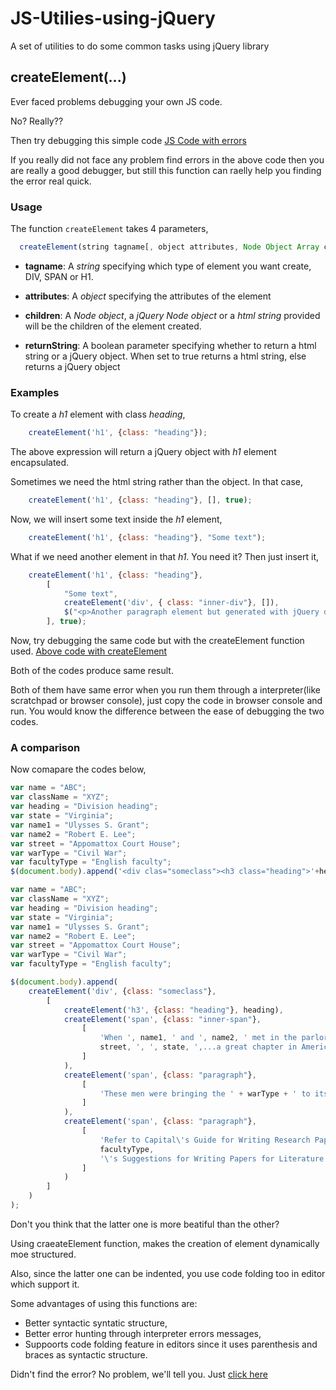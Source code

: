 JS-Utilies-using-jQuery
=======================

A set of utilities to do some common tasks using jQuery library

## createElement(...)
Ever faced problems debugging your own JS code.

No? Really??

Then try debugging this simple code [JS Code with errors](https://github.com/mannyhappenings/JS-Utilies-using-jQuery/blob/master/error-trial.js)

If you really did not face any problem find errors in the above code then you are really a good debugger, but still this function can raelly help you finding the error real quick.


### Usage
The function `createElement` takes 4 parameters,

```javascript
  createElement(string tagname[, object attributes, Node Object Array children, boolean returnString])
```

-  **tagname**: A *string* specifying which type of element you want create, DIV, SPAN or H1.

-  **attributes**: A *object* specifying the attributes of the element

-  **children**: A *Node object*, a *jQuery Node object* or a *html string* provided will be the children of the element created.

-  **returnString**: A boolean parameter specifying whether to return a html string or a jQuery object.
When set to true returns a html string, else returns a jQuery object

### Examples
To create a *h1* element with class *heading*,

```javascript
	createElement('h1', {class: "heading"});
```

The above expression will return a jQuery object with *h1* element encapsulated.

Sometimes we need the html string rather than the object. In that case,

```javascript
	createElement('h1', {class: "heading"}, [], true);
```

Now, we will insert some text inside the *h1* element,

```javascript
	createElement('h1', {class: "heading"}, "Some text");
```

What if we need another element in that *h1*. You need it? Then just insert it,

```javascript
	createElement('h1', {class: "heading"}, 
		[
			"Some text",
			createElement('div', { class: "inner-div"}, []),
			$("<p>Another paragraph element but generated with jQuery directly.</p>")
		], true);
```

Now, try debugging the same code but with the createElement function used. [Above code with createElement](https://github.com/mannyhappenings/JS-Utilies-using-jQuery/blob/master/error-trial-with-createElement.js)

Both of the codes produce same result.

Both of them have same error when you run them through a interpreter(like scratchpad or browser console), just copy the code in browser console and run. You would know the difference between the ease of debugging the two codes.


### A comparison
Now comapare the codes below,

```javascript
var name = "ABC";
var className = "XYZ";
var heading = "Division heading";
var state = "Virginia";
var name1 = "Ulysses S. Grant";
var name2 = "Robert E. Lee";
var street = "Appomattox Court House";
var warType = "Civil War";
var facultyType = "English faculty";
$(document.body).append('<div clas="someclass"><h3 class="heading">'+heading+'</h3><span class="inner-span">When '+name1+' and '+name2+' met in the parlor of a modest house at '+street+', '+state+',...a great chapter in American life came to a close.</span><span class="paragraph">These men were bringing the '+warType+' to its virtual finish.</span><span class="paragraph">Refer to Capital\'s Guide for Writing Research Papers and, especially, the '+facultyType+'\'s Suggestions for Writing Papers for Literature Courses for further help in handling quotations.</span></div>');
```

```javascript
var name = "ABC";
var className = "XYZ";
var heading = "Division heading";
var state = "Virginia";
var name1 = "Ulysses S. Grant";
var name2 = "Robert E. Lee";
var street = "Appomattox Court House";
var warType = "Civil War";
var facultyType = "English faculty";

$(document.body).append(
	createElement('div', {class: "someclass"},
		[
			createElement('h3', {class: "heading"}, heading),
			createElement('span', {class: "inner-span"},
				[
					'When ', name1, ' and ', name2, ' met in the parlor of a modest house at ',
					street, ', ', state, ',...a great chapter in American life came to a close.'
				]
			),
			createElement('span', {class: "paragraph"},
				[
					'These men were bringing the ' + warType + ' to its virtual finish.'
				]
			),
			createElement('span', {class: "paragraph"},
				[
					'Refer to Capital\'s Guide for Writing Research Papers and, especially, the ',
					facultyType,
					'\'s Suggestions for Writing Papers for Literature Courses for further help in handling quotations.'
				]
			)
		]
	)
);
```

Don't you think that the latter one is more beatiful than the other?

Using craeateElement function, makes the creation of element dynamically moe structured.

Also, since the latter one can be indented, you use code folding too in editor which support it.


Some advantages of using this functions are:
* Better syntactic syntatic structure,
* Better error hunting through interpreter errors messages,
* Suppoorts code folding feature in editors since it uses parenthesis and braces as syntactic structure.

Didn't find the error? No problem, we'll tell you. Just [click here](https://github.com/mannyhappenings/JS-Utilies-using-jQuery/blob/master/error-solution.js)
